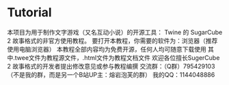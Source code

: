 # Tutorial
本项目为用于制作文字游戏（又名互动小说）的开源工具： Twine 的 SugarCube 2 故事格式的非官方使用教程。
要打开本教程，你需要的软件为：浏览器（推荐使用电脑浏览器）
本教程全部内容均为免费开源，任何人均可随意下载使用
其中.twee文件为教程源文件，.html文件为教程文档文件
欢迎各位擅长SugerCube 2 故事格式的开发者提出修改意见或参与教程编撰
交流群：（Q群）795429103（不是我的群，而是另一个B站UP主：熔岩泡芙的群）
我的QQ：1144048886
